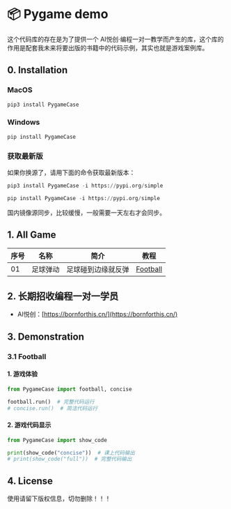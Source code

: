 📦 Pygame demo
=======================

这个代码库的存在是为了提供一个 AI悦创·编程一对一教学而产生的库，这个库的作用是配套我未来将要出版的书籍中的代码示例，其实也就是游戏案例库。

## 0. Installation

### MacOS

```python
pip3 install PygameCase
```

### Windows

```python
pip install PygameCase
```

### 获取最新版

如果你换源了，请用下面的命令获取最新版本：

```python
pip3 install PygameCase -i https://pypi.org/simple
```

```python
pip install PygameCase -i https://pypi.org/simple
```

国内镜像源同步，比较缓慢，一般需要一天左右才会同步。



## 1. All Game

| 序号 | 名称     | 简介               | 教程                     |
| ---- | -------- | ------------------ | ------------------------ |
| 01   | 足球弹动 | 足球碰到边缘就反弹 | [Football](#31-football) |

## 2. 长期招收编程一对一学员

- AI悦创：[https://bornforthis.cn/](https://bornforthis.cn/)

## 3. Demonstration

### 3.1 Football

#### 1. 游戏体验

```python
from PygameCase import football, concise

football.run()  # 完整代码运行
# concise.run()  # 简洁代码运行
```

#### 2. 游戏代码显示

```python
from PygameCase import show_code

print(show_code("concise"))  # 课上代码输出
# print(show_code("full"))  # 完整代码输出
```

## 4. License

使用请留下版权信息，切勿删除！！！
